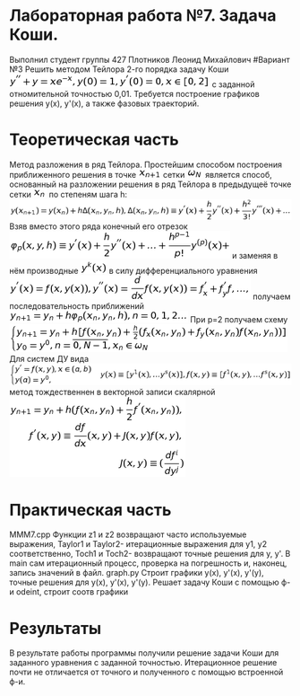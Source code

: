 # Лабораторная работа №7. Задача Коши.
Выполнил студент группы 427
Плотников Леонид Михайлович
#Вариант №3
Решить методом Тейлора 2-го порядка задачу Коши
![1](1.png)
с заданной отномительной точностью 0,01.
Требуется построение графиков решения y(x), y'(x), а также фазовых траекторий.
# Теоретическая часть
Метод разложения в ряд Тейлора.
Простейшим способом построения приближенного решения в точке 
![2](2.png) сетки 
![3](3.png) является способ, основанный на разложении решения в ряд Тейлора в предыдущеё точке сетки 
![4](4.png) по степеням шага h:
![5](5.png)
Взяв вместо этого ряда конечный его отрезок
![6](6.png) и заменяя в нём производные
![7](7.png) в силу дифференциального уравнения
![8](8.png) получаем последовательность приближений
![9](9.png)
При p=2 получаем схему
![10](10.png)
Для систем ДУ вида 
![11](11.png) метод тождественнен в векторной записи скалярной
![12](12.png)
# Практическая часть
MMM7.cpp
Функции z1 и z2 возвращают часто используемые выражения, Taylor1 и Taylor2- итерационные выражения для y1, y2 соответственно, Toch1 и Toch2- возвращают точные решения для y, y'.
В main сам итерационный процесс, проверка на погрешность и, наконец, запись значений в файл.
graph.py
Строит графики y(x), y'(x), y'(y), точные решения для y(x), y'(x), y'(y). Решает задачу Коши с помощью ф-и odeint, строит соотв графики
# Результаты
В результате работы программы получили решение задачи Коши для заданного уравнения с заданной точностью. Итерационное решение почти не отличается от точного и полученного с помощью встроенной ф-и.
